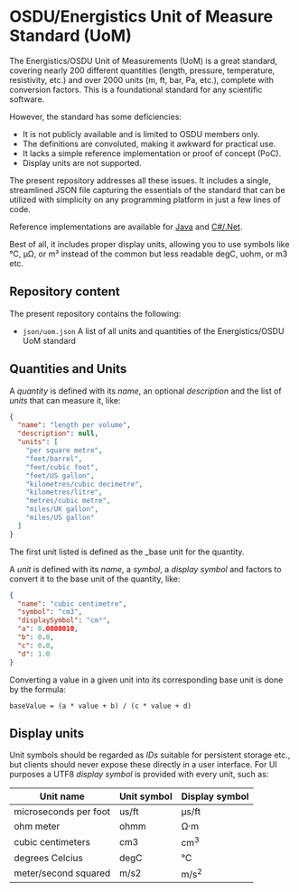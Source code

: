 # OSDU/Energistics Unit of Measure Standard (UoM)

The Energistics/OSDU Unit of Measurements (UoM) is a great standard, covering nearly 200 different quantities (length, pressure, temperature, resistivity, etc.)
and over 2000 units (m, ft, bar, Pa, etc.), complete with conversion factors.
This is a foundational standard for any scientific software.

However, the standard has some deficiencies:

* It is not publicly available and is limited to OSDU members only.
* The definitions are convoluted, making it awkward for practical use.
* It lacks a simple reference implementation or proof of concept (PoC).
* Display units are not supported.

The present repository addresses all these issues.
It includes a single, streamlined JSON file capturing the essentials of the standard that can be utilized
with simplicity on any programming platform in just a few lines of code.

Reference implementations are available for [Java]() and [C#/.Net]().

Best of all, it includes proper display units, allowing you to use symbols like °C, µΩ, or m³
instead of the common but less readable degC, uohm, or m3 etc.



## Repository content

The present repository contains the following:

* `json/uom.json`   A list of all units and quantities of the Energistics/OSDU UoM standard



## Quantities and Units

A _quantity_ is defined with its _name_, an optional _description_ and the list of _units_ that can measure it, like:

```JSON
{
  "name": "length per volume",
  "description": null,
  "units": [
    "per square metre",
    "feet/barrel",
    "feet/cubic foot",
    "feet/US gallon",
    "kilometres/cubic decimetre",
    "kilometres/litre",
    "metres/cubic metre",
    "miles/UK gallon",
    "miles/US gallon"
  ]
}
```

The first unit listed is defined as the _base unit for the quantity.

A _unit_ is defined with its _name_, a _symbol_, a _display symbol_ and factors to convert it to the base unit
of the quantity, like:

```JSON
{
  "name": "cubic centimetre",
  "symbol": "cm3",
  "displaySymbol": "cm³",
  "a": 0.0000010,
  "b": 0.0,
  "c": 0.0,
  "d": 1.0
}
```

Converting a value in a given unit into its corresponding base unit is done by the formula:

```
baseValue = (a * value + b) / (c * value + d)
```


## Display units

Unit symbols should be regarded as _IDs_ suitable for persistent storage etc., but clients
should never expose these directly in a user interface. For UI purposes a UTF8 _display symbol_
is provided with every unit, such as:


| Unit name             | Unit symbol | Display symbol   |
|-----------------------|-------------|------------------|
| microseconds per foot | us/ft       | &#181;s/ft       |
| ohm meter             | ohmm        | &#8486;&middot;m |
| cubic centimeters     | cm3         | cm<sup>3</sup>   |
| degrees Celcius       | degC        | &deg;C           |
| meter/second squared  | m/s2        | m/s<sup>2</sup>  |

